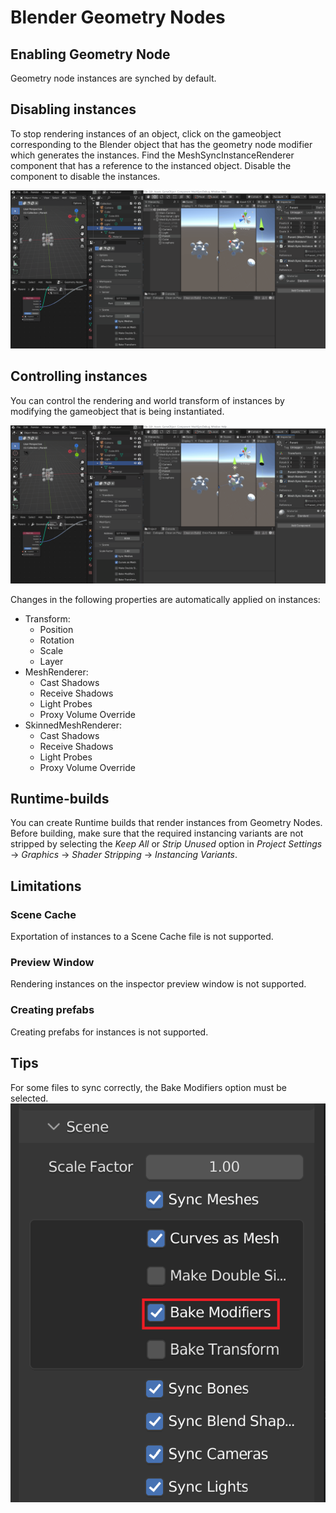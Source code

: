 # Blender Geometry Nodes

## Enabling Geometry Node
Geometry node instances are synched by default.

## Disabling instances
To stop rendering instances of an object, click on the gameobject corresponding to the Blender object that has the geometry node modifier which generates the instances. Find the MeshSyncInstanceRenderer component  that has a reference to the instanced object. Disable the component to disable the instances.

![Menu](images/GeometryNodesDisable.gif)

## Controlling instances
You can control the rendering and world transform of instances by modifying the gameobject that is being instantiated.

![Menu](images/GeometryNodesMove.gif)

Changes in the following properties are automatically applied on instances:
* Transform: 
    * Position
    * Rotation
    * Scale
    * Layer
* MeshRenderer:
    * Cast Shadows
    * Receive Shadows
    * Light Probes
    * Proxy Volume Override
* SkinnedMeshRenderer: 
    * Cast Shadows
    * Receive Shadows
    * Light Probes
    * Proxy Volume Override

## Runtime-builds
You can create Runtime builds that render instances from Geometry Nodes. Before building, make sure that the required instancing variants are not stripped by selecting the _Keep All_ or _Strip Unused_ option in _Project Settings_ &rarr; _Graphics_ &rarr; _Shader Stripping_ &rarr; _Instancing Variants_.

## Limitations

### Scene Cache
Exportation of instances to a Scene Cache file is not supported.

### Preview Window
Rendering instances on the inspector preview window is not supported.

### Creating prefabs
Creating prefabs for instances is not supported.

## Tips
For some files to sync correctly, the Bake Modifiers option must be selected.
![Menu](images/BakeModsTip.png)

